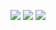 ![](GPic/2022-11-02-18-32-37.png)
![](GPic/2022-11-28-17-33-24.png)
![](GPic/2022-11-28-19-02-27.png)